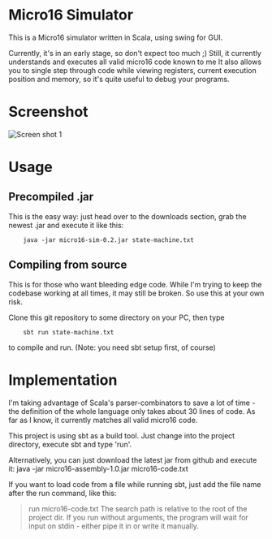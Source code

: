 Micro16 Simulator
=================

This is a Micro16 simulator written in Scala, using swing for GUI.

Currently, it's in an early stage, so don't expect too much ;)
Still, it currently understands and executes all valid micro16 code known to me
It also allows you to single step through code while viewing registers, current
execution position and memory, so it's quite useful to debug your programs.

Screenshot
==========

![Screen shot 1](http://i.imgur.com/tUgkd.png)

Usage
=====

Precompiled .jar
----------------

This is the easy way: just head over to the downloads section, grab the newest
.jar and execute it like this:

        java -jar micro16-sim-0.2.jar state-machine.txt


Compiling from source
---------------------

This is for those who want bleeding edge code. While I'm trying to keep the codebase
working at all times, it may still be broken. So use this at your own risk.

Clone this git repository to some directory on your PC, then type 

        sbt run state-machine.txt

to compile and run. (Note: you need sbt setup first, of course)

Implementation
==============
I'm taking advantage of Scala's parser-combinators to save a lot of time - the
definition of the whole language only takes about 30 lines of code. As far as I 
know, it currently matches all valid micro16 code.

This project is using sbt as a build tool. Just change into the project directory,
execute sbt and type 'run'.

Alternatively, you can just download the latest jar from github and execute it:
java -jar micro16-assembly-1.0.jar micro16-code.txt

If you want to load code from a file while running sbt, just add the file name
after the run command, like this: 
> run micro16-code.txt
The search path is relative to the root of the project dir.
If you run without arguments, the program will wait for input on stdin - either
pipe it in or write it manually.
